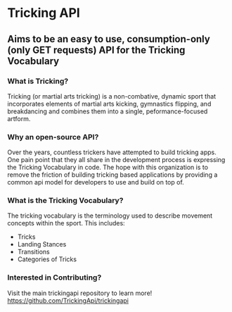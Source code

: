 # Tricking API

## Aims to be an easy to use, consumption-only (only GET requests) API for the Tricking Vocabulary

### What is Tricking?
Tricking (or martial arts tricking) is a non-combative, dynamic sport that incorporates elements of martial arts kicking, gymnastics flipping, and breakdancing and combines them into a single, peformance-focused artform.

### Why an open-source API?
Over the years, countless trickers have attempted to build tricking apps. One pain point that they all share in the development process is expressing the Tricking Vocabulary in code. The hope with this organization is to remove the friction of building tricking based applications by providing a common api model for developers to use and build on top of.

### What is the Tricking Vocabulary?
The tricking vocabulary is the terminology used to describe movement concepts within the sport. This includes:
  - Tricks
  - Landing Stances
  - Transitions
  - Categories of Tricks
  
### Interested in Contributing?
Visit the main trickingapi repository to learn more!
https://github.com/TrickingApi/trickingapi
